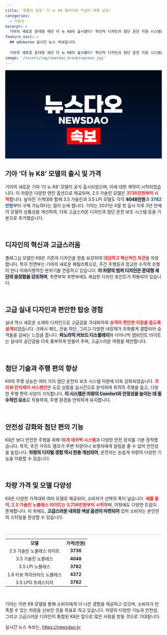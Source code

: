 ```yaml
---
title: ‘원톱의 등장’ 더 뉴 K8 퀄리티와 가심비 대폭 상승!
categories:
  - 자동차
excerpt: >
  기아의 새로운 준대형 세단 더 뉴 K8이 출시됐다! 혁신적 디자인과 첨단 운전 지원 시스템을 갖춘 K8은 3736만원부터 판매를 시작하며, 고급스러운 실내와 다양한 편의 사양이 매력 포인트. 지금 계약하세요!
feature_text: >
  ## adskorea 실시간 뉴스 속보입니다.

  기아의 새로운 준대형 세단 더 뉴 K8이 출시됐다! 혁신적 디자인과 첨단 운전 지원 시스템을 갖춘 K8은 3736만원부터 판매를 시작하며, 고급스러운 실내와 다양한 편의 사양이 매력 포인트. 지금 계약하세요!
image: '/assets/img/newsdao_breakingnews.jpg'
---
```


<p><img src="/assets/img/newsdao_breakingnews.jpg" alt="adskorea 속보" /></p>

<h2 data-ke-size="size26">기아 ‘더 뉴 K8’ 모델의 출시 및 가격</h2>

<p data-ke-size="size16">기아의 새로운 기아 ‘더 뉴 K8’ 모델이 공식 출시되었으며, 이에 대한 계약이 시작되었습니다. 이 차량은 다양한 엔진 옵션으로 제공되며, 2.5 가솔린 모델은 <b><span style="color: #ee2323;">3736만원부터 시작</span></b>합니다. 높아진 가격대와 함께 3.5 가솔린과 3.5 LPi 모델도 각각 <b><span style="background-color: #21538527;">4048만원</span></b>과 <b><span style="color: #1a5490;">3782만원</span></b>부터 구매 가능하다는 점이 눈에 띕니다. 기아는 2021년 4월 첫 출시 이후 3년 만에 이 모델의 상품성을 개선하여, 더욱 고급스러운 디자인과 첨단 운전 보조 시스템 등을 기본으로 추가했습니다.</p>

<p data-ke-size="size16">&nbsp;</p>

<h2 data-ke-size="size26">디자인의 혁신과 고급스러움</h2>

<p data-ke-size="size16">플래그십 모델인 K8은 기존의 디자인을 한층 보강하여 <b><span style="color: #ee2323;">대담하고 혁신적인 외관</span></b>을 자랑합니다. 특히 전면부는 기아의 새로운 패밀리룩으로, 주간 주행등과 정교한 수직적 조형이 만나 미래지향적인 분위기를 연출하고 있습니다. <b><span style="background-color: #21538527;">이 차량의 범퍼 디자인은 준대형 세단의 웅장함을 강조하며</span></b>, 측면부와 후면부에도 세심한 디자인 포인트가 적용되어 있습니다. </p>

<p data-ke-size="size16">&nbsp;</p>

<h2 data-ke-size="size26">고급 실내 디자인과 편안한 탑승 경험</h2>

<p data-ke-size="size16">실내 역시 새로운 소재와 디자인으로 고급감을 극대화하여 <b><span style="color: #ee2323;">승객의 편안한 이동을 돕도록 설계</span></b>되었습니다. 크래시 패드, 콘솔 하단, 그리고 다양한 내장재가 조화롭게 결합되어 승객들을 감싸는 느낌을 줍니다. <b><span style="background-color: #21538527;">파노라믹 커브드 디스플레이</span></b>와 다이나믹 앰비언트 라이트는 실내의 공간감을 더욱 풍부하게 만들어 주며, 고급스러운 여행을 제안합니다. </p>

<p data-ke-size="size16">&nbsp;</p>

<h2 data-ke-size="size26">첨단 기술과 주행 편의 향상</h2>

<p data-ke-size="size16">K8의 주행 성능은 여러 가지 첨단 운전자 보조 시스템 덕분에 더욱 강화되었습니다. <b><span style="color: #ee2323;">프리뷰 전자제어 서스펜션</span></b>은 도로 상황을 실시간으로 분석하여 최적의 주행을 돕고, 다양한 주행 편의 사양이 가득합니다. <b><span style="background-color: #21538527;">이 시스템은 차량의 Comfort와 안정성을 높이는 데 필수적인 요소</span></b>로 작용하여, 주행 환경을 안락하게 유지합니다.</p>

<p data-ke-size="size16">&nbsp;</p>

<h2 data-ke-size="size26">안전성 강화와 첨단 편의 기능</h2>

<p data-ke-size="size16">K8은 보다 안전한 주행을 위해 <b><span style="color: #ee2323;">10개 에어백 시스템</span></b>과 다양한 안전 장치를 기본 장착했습니다. 특히, 후진 가이드 램프가 주변 차량이나 보행자에게 알림을 줄 수 있어 안전성을 높입니다. <b><span style="background-color: #21538527;">차량의 디지털 경험 역시 한층 개선되어</span></b>, 운전자는 손쉽게 차량의 다양한 기능을 이용할 수 있습니다.</p>

<p data-ke-size="size16">&nbsp;</p>

<h2 data-ke-size="size26">차량 가격 및 모델 다양성</h2>

<p data-ke-size="size16">K8은 다양한 가격대와 여러 모델로 제공되어, 소비자가 선택의 폭이 넓습니다. <b><span style="color: #ee2323;">예를 들어, 2.5 가솔린 노블레스 라이트는 3,736만원부터 시작</span></b>하며, 이밖에도 다양한 트림이 존재합니다. 이 외에도, <b><span style="background-color: #21538527;">고급스러운 내외장 색상 옵션이 마련되어</span></b> 있어 소비자는 본인만의 스타일을 완성할 수 있습니다. </p>

<p data-ke-size="size16">&nbsp;</p>

<hr style="height: 1px; background-color: #ccc; border: none;"/>

<table style="width: 100%; border-collapse: collapse;">
  <tr>
    <td style="text-align: center; height: 17px;"><b>모델</b></td>
    <td style="text-align: center; height: 17px;"><b>가격(만원)</b></td>
  </tr>
  <tr>
    <td style="text-align: center; height: 17px;">2.5 가솔린 노블레스 라이트</td>
    <td style="text-align: center; height: 17px;"><b>3736</b></td>
  </tr>
  <tr>
    <td style="text-align: center; height: 17px;">3.5 가솔린 노블레스</td>
    <td style="text-align: center; height: 17px;"><b>4048</b></td>
  </tr>
  <tr>
    <td style="text-align: center; height: 17px;">3.5 LPi 노블레스</td>
    <td style="text-align: center; height: 17px;"><b>3782</b></td>
  </tr>
  <tr>
    <td style="text-align: center; height: 17px;">1.6 터보 하이브리드 노블레스</td>
    <td style="text-align: center; height: 17px;"><b>4372</b></td>
  </tr>
  <tr>
    <td style="text-align: center; height: 17px;">3.5 LPG 프레스티지</td>
    <td style="text-align: center; height: 17px;"><b>3782</b></td>
  </tr>
</table>

<p data-ke-size="size16">&nbsp;</p> 

<p>기아는 이번 K8 모델을 통해 소비자에게 더 나은 경험을 제공하고 있으며, 소비자가 만족할 수 있는 차량을 선보인 것을 목표로 하고 있습니다. 차량의 다양한 기능과 안전성, 그리고 고급스러운 디자인이 통합된 K8은 앞으로 많은 사랑을 받을 것으로 기대됩니다.</p>
실시간 뉴스 속보는, <a href="https://newsdao.kr" rel="dofollow">https://newsdao.kr</a>


